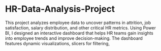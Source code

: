 # HR-Data-Analysis-Project
This project analyzes employee data to uncover patterns in attrition, job satisfaction, salary distribution, and other critical HR metrics. Using Power BI, I designed an interactive dashboard that helps HR teams gain insights into employee trends and improve decision-making.  The dashboard features dynamic visualizations, slicers for filtering, 
